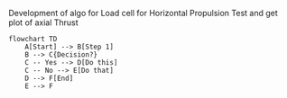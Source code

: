 Development of algo for Load cell for Horizontal Propulsion Test and get plot of axial Thrust 

```mermaid
flowchart TD
    A[Start] --> B[Step 1]
    B --> C{Decision?}
    C -- Yes --> D[Do this]
    C -- No --> E[Do that]
    D --> F[End]
    E --> F
